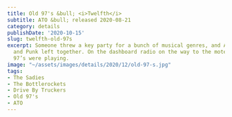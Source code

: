 ```yaml
---
title: Old 97's &bull; <i>Twelfth</i>
subtitle: ATO &bull; released 2020-08-21
category: details
publishDate: '2020-10-15'
slug: twelfth-old-97s
excerpt: Someone threw a key party for a bunch of musical genres, and Americana, Rock,
  and Punk left together. On the dashboard radio on the way to the motel, the Old
  97’s were playing.
image: "~/assets/images/details/2020/12/old-97-s.jpg"
tags:
- The Sadies
- The Bottlerockets
- Drive By Truckers
- Old 97's
- ATO
---
```


